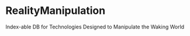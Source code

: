 RealityManipulation
===================

Index-able DB for Technologies Designed to Manipulate the Waking World